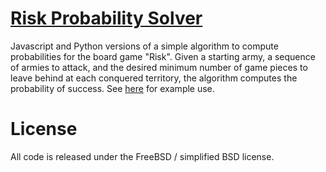 [Risk Probability Solver](http://smacke.net/risk_solver/)
=========================================================

Javascript and Python versions of a simple algorithm to compute probabilities
for the board game "Risk". Given a starting army, a sequence of armies to
attack, and the desired minimum number of game pieces to leave behind at each
conquered territory, the algorithm computes the probability of success. See
[here](http://smacke.net/risk_solver/) for example use.


License
=======

All code is released under the FreeBSD / simplified BSD license.
